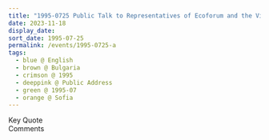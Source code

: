 ```yaml
---
title: "1995-0725 Public Talk to Representatives of Ecoforum and the Vice-minister of Health, Sofia, Bulgaria"
date: 2023-11-18
display_date: 
sort_date: 1995-07-25
permalink: /events/1995-0725-a
tags:
  - blue @ English
  - brown @ Bulgaria
  - crimson @ 1995
  - deeppink @ Public Address
  - green @ 1995-07
  - orange @ Sofia 
---
```


<wave-list>
  <list-title color="green" width="75">Key Quote</list-title>
  <list-item color="BlanchedAlmond"  width="200"></list-item>
  <list-item color="Lavender"></list-item>
  <list-item color="BlanchedAlmond"></list-item>
</wave-list>

<br>

<wave-list>
  <list-title color="green" width="75">Comments</list-title>
  <list-item color="BlanchedAlmond"  width="200"></list-item>
  <list-item color="Lavender"></list-item>
  <list-item color="BlanchedAlmond"></list-item>
</wave-list>